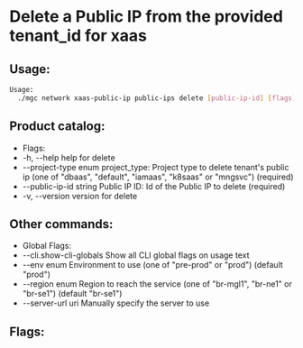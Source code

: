 # Delete a Public IP from the provided tenant_id for xaas

## Usage:
```bash
Usage:
  ./mgc network xaas-public-ip public-ips delete [public-ip-id] [flags]
```

## Product catalog:
- Flags:
- -h, --help                  help for delete
- --project-type enum     project_type: Project type to delete tenant's public ip (one of "dbaas", "default", "iamaas", "k8saas" or "mngsvc") (required)
- --public-ip-id string   Public IP ID: Id of the Public IP to delete (required)
- -v, --version               version for delete

## Other commands:
- Global Flags:
- --cli.show-cli-globals   Show all CLI global flags on usage text
- --env enum               Environment to use (one of "pre-prod" or "prod") (default "prod")
- --region enum            Region to reach the service (one of "br-mgl1", "br-ne1" or "br-se1") (default "br-se1")
- --server-url uri         Manually specify the server to use

## Flags:
```bash

```

